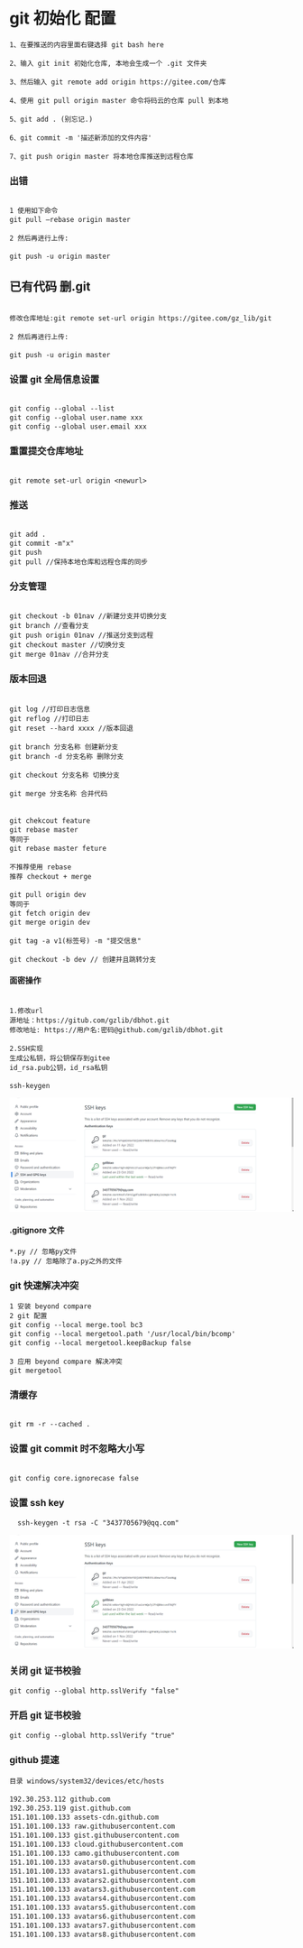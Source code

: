# git 初始化 配置

```
1、在要推送的内容里面右键选择 git bash here

2、输入 git init 初始化仓库, 本地会生成一个 .git 文件夹

3、然后输入 git remote add origin https://gitee.com/仓库

4、使用 git pull origin master 命令将码云的仓库 pull 到本地

5、git add . (别忘记.)

6、git commit -m '描述新添加的文件内容'

7、git push origin master 将本地仓库推送到远程仓库

```

### 出错

```

1 使用如下命令
git pull —rebase origin master

2 然后再进行上传:

git push -u origin master

```

## 已有代码 删.git

```

修改仓库地址:git remote set-url origin https://gitee.com/gz_lib/git

2 然后再进行上传:

git push -u origin master

```

### 设置 git 全局信息设置

```

git config --global --list
git config --global user.name xxx
git config --global user.email xxx

```

### 重置提交仓库地址

```

git remote set-url origin <newurl>

```

### 推送

```

git add .
git commit -m"x"
git push
git pull //保持本地仓库和远程仓库的同步

```

### 分支管理

```

git checkout -b 01nav //新建分支并切换分支
git branch //查看分支
git push origin 01nav //推送分支到远程
git checkout master //切换分支
git merge 01nav //合并分支

```

### 版本回退

```

git log //打印日志信息
git reflog //打印日志
git reset --hard xxxx //版本回退

git branch 分支名称 创建新分支
git branch -d 分支名称 删除分支

git checkout 分支名称 切换分支

git merge 分支名称 合并代码


git chekcout feature
git rebase master
等同于
git rebase master feture

不推荐使用 rebase
推荐 checkout + merge

git pull origin dev
等同于
git fetch origin dev
git merge origin dev

git tag -a v1(标签号) -m "提交信息"

git checkout -b dev // 创建并且跳转分支
```

#### 面密操作

```

1.修改url
源地址：https://gitub.com/gzlib/dbhot.git
修改地址: https://用户名:密码@github.com/gzlib/dbhot.git

2.SSH实现
生成公私钥，将公钥保存到gitee
id_rsa.pub公钥，id_rsa私钥

ssh-keygen
```
![](./img/git.png)

#### .gitignore 文件

```
*.py // 忽略py文件
!a.py // 忽略除了a.py之外的文件
```

### git 快速解决冲突

```
1 安装 beyond compare
2 git 配置
git config --local merge.tool bc3
git config --local mergetool.path '/usr/local/bin/bcomp'
git config --local mergetool.keepBackup false

3 应用 beyond compare 解决冲突
git mergetool
```

### 清缓存

```

git rm -r --cached .

```

### 设置 git commit 时不忽略大小写

```

git config core.ignorecase false

```

### 设置 ssh key

```shell
  ssh-keygen -t rsa -C "3437705679@qq.com"
```

![](git/git.png)

### 关闭 git 证书校验

```
git config --global http.sslVerify "false"
```

### 开启 git 证书校验

```
git config --global http.sslVerify "true"
```

### github 提速

```
目录 windows/system32/devices/etc/hosts

192.30.253.112 github.com
192.30.253.119 gist.github.com
151.101.100.133 assets-cdn.github.com
151.101.100.133 raw.githubusercontent.com
151.101.100.133 gist.githubusercontent.com
151.101.100.133 cloud.githubusercontent.com
151.101.100.133 camo.githubusercontent.com
151.101.100.133 avatars0.githubusercontent.com
151.101.100.133 avatars1.githubusercontent.com
151.101.100.133 avatars2.githubusercontent.com
151.101.100.133 avatars3.githubusercontent.com
151.101.100.133 avatars4.githubusercontent.com
151.101.100.133 avatars5.githubusercontent.com
151.101.100.133 avatars6.githubusercontent.com
151.101.100.133 avatars7.githubusercontent.com
151.101.100.133 avatars8.githubusercontent.com
```
